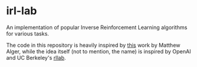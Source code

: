 # irl-lab
An implementation of popular Inverse Reinforcement Learning algorithms for various tasks.

The code in this repository is heavily inspired by [this](https://github.com/MatthewJA/Inverse-Reinforcement-Learning) work by Matthew Alger, while the idea itself (not to mention, the name) is inspired by OpenAI and UC Berkeley's [rllab](https://github.com/openai/rllab).
